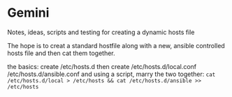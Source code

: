 # Gemini
Notes, ideas, scripts and testing for creating a dynamic hosts file

The hope is to creat a standard hostfile along with a new, ansible controlled hosts file and then cat them together. 

the basics: create /etc/hosts.d 
then create
/etc/hosts.d/local.conf
/etc/hosts.d/ansible.conf
and using a script, marry the two together: `cat /etc/hosts.d/local > /etc/hosts && cat /etc/hosts.d/ansible >> /etc/hosts`

